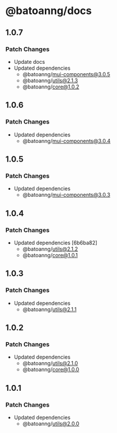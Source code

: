 # @batoanng/docs

## 1.0.7

### Patch Changes

- Update docs
- Updated dependencies
  - @batoanng/mui-components@3.0.5
  - @batoanng/utils@2.1.3
  - @batoanng/core@1.0.2

## 1.0.6

### Patch Changes

- Updated dependencies
  - @batoanng/mui-components@3.0.4

## 1.0.5

### Patch Changes

- Updated dependencies
  - @batoanng/mui-components@3.0.3

## 1.0.4

### Patch Changes

- Updated dependencies [6b6ba82]
  - @batoanng/utils@2.1.2
  - @batoanng/core@1.0.1

## 1.0.3

### Patch Changes

- Updated dependencies
  - @batoanng/utils@2.1.1

## 1.0.2

### Patch Changes

- Updated dependencies
  - @batoanng/utils@2.1.0
  - @batoanng/core@1.0.0

## 1.0.1

### Patch Changes

- Updated dependencies
  - @batoanng/utils@2.0.0
